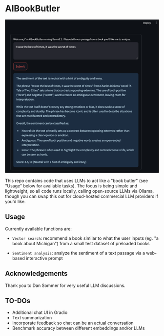 # AIBookButler

![Sentiment Analysis dashboard](sentiment_Streamlit_screenshot.png)

This repo contains code that uses LLMs to act like a "book butler" (see "Usage" below for available tasks).
The focus is being simple and lightweight, so all code runs locally, calling open-source LLMs via Ollama,
though you can swap this out for cloud-hosted commercial LLM providers if you'd like. 

## Usage

Currently available functions are:

- `Vector search`: recommend a book similar to what the user inputs (eg. "a book about Michigan") from a small test dataset of preloaded books

- `Sentiment analysis`: analyze the sentiment of a text passage via a web-based interactive prompt

## Acknowledgements

Thank you to Dan Sommer for very useful LLM discussions.

## TO-DOs

- Additional chat UI in Gradio
- Text summarization
- Incorporate feedback so chat can be an actual conversation
- Benchmark accuracy between different embeddings and/or LLMs
